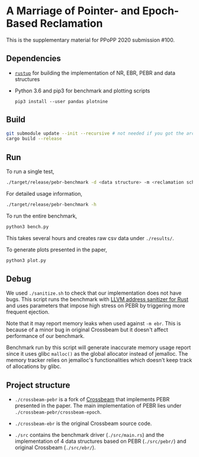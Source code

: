 # A Marriage of Pointer- and Epoch-Based Reclamation

This is the supplementary material for PPoPP 2020 submission #100.

## Dependencies

* [`rustup`](https://rustup.rs/) for building the implementation of NR, EBR, PEBR and data structures

* Python 3.6 and pip3 for benchmark and plotting scripts

    ```
    pip3 install --user pandas plotnine
    ```

## Build

```sh
git submodule update --init --recursive # not needed if you got the archived source code
cargo build --release
```

## Run

To run a single test,

```sh
./target/release/pebr-benchmark -d <data structure> -m <reclamation scheme> -t <threads>
```

For detailed usage information,

```sh
./target/release/pebr-benchmark -h
```

To run the entire benchmark, 

```sh
python3 bench.py
```

This takes several hours and creates raw csv data under `./results/`.


To generate plots presented in the paper,

```sh
python3 plot.py
```


## Debug

We used `./sanitize.sh` to check that our implementation does not have bugs.
This script runs the benchmark with [LLVM address sanitizer for Rust](https://github.com/japaric/rust-san)
and uses parameters that impose high stress on PEBR by triggering more frequent ejection.

Note that it may report memory leaks when used against `-m ebr`.
This is because of a minor bug in original Crossbeam but it doesn't affect performance of our benchmark.

Benchmark run by this script will generate inaccurate memory usage report since it uses glibc `malloc()` as the global allocator instead of jemalloc.
The memory tracker relies on jemalloc's functionalities which doesn't keep track of allocations by glibc.


## Project structure

 * `./crossbeam-pebr` is a fork of [Crossbeam](https://github.com/crossbeam-rs/crossbeam) that implements PEBR presented in the paper. The main implementation of PEBR lies under `./crossbeam-pebr/crossbeam-epoch`.

 * `./crossbeam-ebr` is the original Crossbeam source code.

 * `./src` contains the benchmark driver (`./src/main.rs`) and the implementation of 4 data structures based on PEBR (`./src/pebr/`) and original Crossbeam (`./src/ebr/`).


